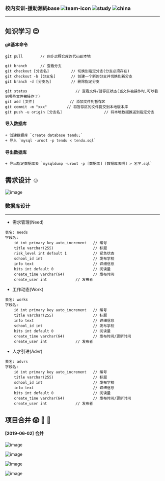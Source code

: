 ### 校内实训-援助源码base ![team-icon](https://img.shields.io/badge/Java-团队开发-important.svg?style=flat&logo=java) ![study](https://img.shields.io/badge/Mybatis-学习过程-informational.svg) ![china](https://jaywcjlove.github.io/sb/lang/chinese.svg)
____


## 知识学习 :heart_eyes:
#### git基本命令
```
git pull        // 同步远程仓库的代码到本地

git branch      // 查看分支
git checkout [分支名]          // 切换到指定分支(分支必须存在)
git checkout -b [分支名]       // 创建一个新的分支并切换到新分支
git branch -d [分支名]         // 删除指定分支

git status                      // 查看文件/暂存区状态(当文件被操作时,可以看到哪些文件被操作了)
git add [文件]                // 添加文件到暂存区
git commit -m "xxx"         // 将暂存区的文件提交到本地版本库
git push -u origin [分支名]                   // 将本地数据推送到指定分支
```
#### 导入数据库
    + 创建数据库 `create database tendu;`
    + 导入 `mysql -uroot -p tendu < tendu.sql`
#### 导出数据库
    + 导出指定数据库表 `mysqldump -uroot -p [数据库] [数据库表明] > 名字.sql`

## 需求设计 :relaxed:
![image](https://user-images.githubusercontent.com/19285429/58611014-3a112c80-82e0-11e9-9cca-6e1cc671542b.png)

    
### 数据库设计
___

* 需求管理(Need)
```
表名: needs
字段名:
    id int primary key auto_increment   // 编号
    title varchar(255)                  // 标题
    risk_level int default 1            // 紧急状态
    school_id int                       // 发布学校
    info text                           // 详细信息
    hits int default 0                  // 阅读量
    create_time varchar(64)             // 发布时间
    create_user int             // 发布者
```
* 工作动态(Work)
```
表名: works
字段名:
    id int primary key auto_increment   // 编号
    title varchar(255)                  // 标题
    info text                           // 详细信息
    school_id int                       // 发布学校
    hits int default 0                  // 阅读量
    create_time varchar(64)             // 发布时间/更新时间
    create_user int             // 发布者
```

* 人才引进(Advr)
```
表名: advrs
字段名:
    id int primary key auto_increment   // 编号
    title varchar(255)                  // 标题
    school_id int                       // 发布学校
    info text                           // 详细信息
    hits int default 0                  // 阅读量
    create_time varchar(64)             // 发布时间/更新时间
    create_user int             // 发布者
```

## 项目合并 :scream: :underage: :100:
#### [2019-06-02] 合并
![image](https://user-images.githubusercontent.com/19285429/58760508-5f659b00-856b-11e9-8871-05536139ca3d.png)

![image](https://user-images.githubusercontent.com/19285429/58760510-62608b80-856b-11e9-8a1b-d193f35ab852.png)

![image](https://user-images.githubusercontent.com/19285429/58760511-64c2e580-856b-11e9-8070-64dacd5b7476.png)

![image](https://user-images.githubusercontent.com/19285429/58760512-67bdd600-856b-11e9-80b1-18ddfdc500e0.png)